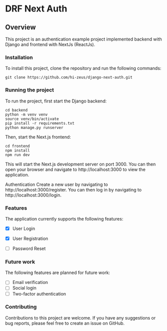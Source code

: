 # DRF Next Auth

## Overview
This project is an authentication example project implemented backend with Django and frontend with NextJs (ReactJs).

### Installation
To install this project, clone the repository and run the following commands:

```
git clone https://github.com/hi-zeus/django-next-auth.git
```
### Running the project
To run the project, first start the Django backend:

```
cd backend
python -m venv venv
source venv/bin/activate
pip install -r requirements.txt
python manage.py runserver
```
Then, start the Next.js frontend:
```
cd frontend
npm install
npm run dev
```
This will start the Next.js development server on port 3000. You can then open your browser and navigate to http://localhost:3000 to view the application.

Authentication
Create a new user by navigating to http://localhost:3000/register. You can then log in by navigating to http://localhost:3000/login.

### Features
The application currently supports the following features:

- [x] User Login
- [x] User Registration
- [ ] Password Reset


### Future work
The following features are planned for future work:
- [ ] Email verification
- [ ] Social login
- [ ] Two-factor authentication

### Contributing
Contributions to this project are welcome. If you have any suggestions or bug reports, please feel free to create an issue on GitHub.

